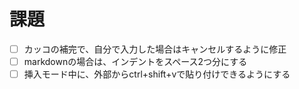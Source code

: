 # 課題
- [ ] カッコの補完で、自分で入力した場合はキャンセルするように修正
- [ ] markdownの場合は、インデントをスペース2つ分にする
- [ ] 挿入モード中に、外部からctrl+shift+vで貼り付けできるようにする

